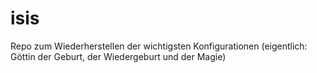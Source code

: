 # isis
Repo zum Wiederherstellen der wichtigsten Konfigurationen
(eigentlich: Göttin der Geburt, der Wiedergeburt und der Magie)
